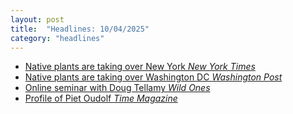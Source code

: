 ```yaml
---
layout: post
title:  "Headlines: 10/04/2025"
category: "headlines"
---
```


- [Native plants are taking over New York *New York Times*](https://youtu.be/dQw4w9WgXcQ)
- [Native plants are taking over Washington DC *Washington Post*](https://youtu.be/dQw4w9WgXcQ)
- [Online seminar with Doug Tellamy *Wild Ones*](https://youtu.be/dQw4w9WgXcQ)
- [Profile of Piet Oudolf *Time Magazine*](https://youtu.be/dQw4w9WgXcQ)

